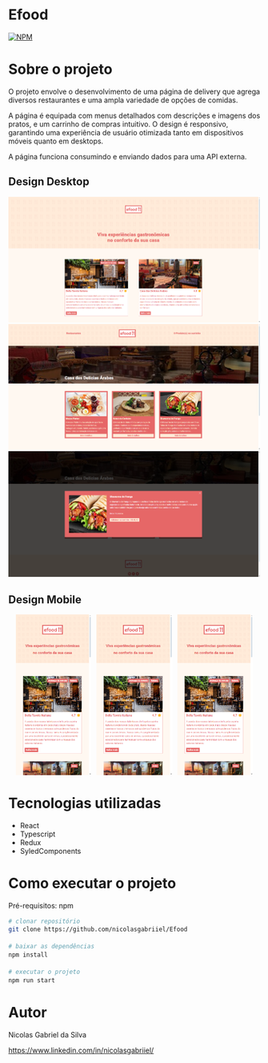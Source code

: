 # Efood
[![NPM](https://img.shields.io/npm/l/react)](https://github.com/nicolasgabriiel/Efood/blob/main/LICENSE)

# Sobre o projeto

O projeto envolve o desenvolvimento de uma página de delivery que agrega diversos restaurantes e uma ampla variedade de opções de comidas.

A página é equipada com menus detalhados com descrições e imagens dos pratos, e um carrinho de compras intuitivo. O design é responsivo, garantindo uma experiência de usuário otimizada tanto em dispositivos móveis quanto em desktops.

A página funciona consumindo e enviando dados para uma API externa.


## Design Desktop
![Design Desktop](./src//assets/readme/efood1.png)
![Design Desktop](./src//assets/readme/efood2.png)
![Design Desktop](./src//assets/readme/efood3.png)

## Design Mobile
<div style="display: flex; justify-content: center; gap: 10px;">
  <img src="./src//assets/readme/efood4.png" alt="Design Mobile" style="width: 30%;">
  <img src="./src//assets/readme/efood4.png" alt="Design Mobile" style="width: 30%;">
  <img src="./src//assets/readme/efood4.png" alt="Design Mobile" style="width: 30%;">
</div>

# Tecnologias utilizadas

- React
- Typescript
- Redux
- SyledComponents

# Como executar o projeto

Pré-requisitos: npm

```bash
# clonar repositório
git clone https://github.com/nicolasgabriiel/Efood

# baixar as dependências
npm install

# executar o projeto
npm run start
```

# Autor

Nicolas Gabriel da Silva

https://www.linkedin.com/in/nicolasgabriiel/
